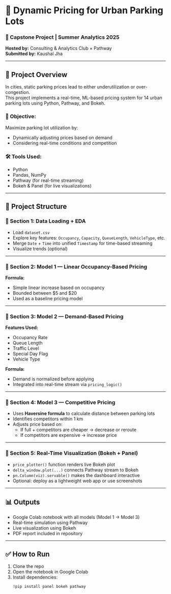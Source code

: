 # 🚗 Dynamic Pricing for Urban Parking Lots

### 📘 Capstone Project | Summer Analytics 2025  
**Hosted by:** Consulting & Analytics Club × Pathway  
**Submitted by:** Kaushal Jha  

---

## 📌 Project Overview

In cities, static parking prices lead to either underutilization or over-congestion.  
This project implements a real-time, ML-based pricing system for 14 urban parking lots using Python, Pathway, and Bokeh.

### 🎯 Objective:
Maximize parking lot utilization by:
- Dynamically adjusting prices based on demand
- Considering real-time conditions and competition

### 🛠 Tools Used:
- Python
- Pandas, NumPy
- Pathway (for real-time streaming)
- Bokeh & Panel (for live visualizations)

---

## 📁 Project Structure

### 📌 Section 1: Data Loading + EDA
- Load `dataset.csv`
- Explore key features: `Occupancy`, `Capacity`, `QueueLength`, `VehicleType`, etc.
- Merge `Date` + `Time` into unified `Timestamp` for time-based streaming
- Visualize trends (optional)

---

### 📌 Section 2: Model 1 — Linear Occupancy-Based Pricing

**Formula:**


- Simple linear increase based on occupancy
- Bounded between $5 and $20
- Used as a baseline pricing model

---

### 📌 Section 3: Model 2 — Demand-Based Pricing

**Features Used:**
- Occupancy Rate
- Queue Length
- Traffic Level
- Special Day Flag
- Vehicle Type

**Formula:**


- Demand is normalized before applying
- Integrated into real-time stream via `pricing_logic()`

---

### 📌 Section 4: Model 3 — Competitive Pricing

- Uses **Haversine formula** to calculate distance between parking lots
- Identifies competitors within 1 km
- Adjusts price based on:
  - If full + competitors are cheaper → decrease or reroute
  - If competitors are expensive → increase price

---

### 📌 Section 5: Real-Time Visualization (Bokeh + Panel)

- `price_plotter()` function renders live Bokeh plot
- `delta_window.plot(...)` connects Pathway stream to Bokeh
- `pn.Column(viz).servable()` makes the dashboard interactive
- Optional: deploy as a lightweight web app or use screenshots

---

## 📊 Outputs

- Google Colab notebook with all models (Model 1 → Model 3)
- Real-time simulation using Pathway
- Live visualization using Bokeh
- PDF report included in repository

---

## ✅ How to Run

1. Clone the repo
2. Open the notebook in Google Colab
3. Install dependencies:
   ```bash
   !pip install panel bokeh pathway
